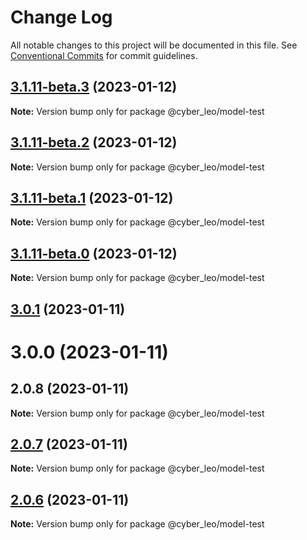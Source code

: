# Change Log

All notable changes to this project will be documented in this file.
See [Conventional Commits](https://conventionalcommits.org) for commit guidelines.

## [3.1.11-beta.3](https://www.npmjs.com/compare/@cyber_leo/model-test@3.1.3...@cyber_leo/model-test@3.1.11-beta.3) (2023-01-12)

**Note:** Version bump only for package @cyber_leo/model-test





## [3.1.11-beta.2](https://www.npmjs.com/compare/@cyber_leo/model-test@3.1.3...@cyber_leo/model-test@3.1.11-beta.2) (2023-01-12)

**Note:** Version bump only for package @cyber_leo/model-test





## [3.1.11-beta.1](https://www.npmjs.com/compare/@cyber_leo/model-test@3.1.3...@cyber_leo/model-test@3.1.11-beta.1) (2023-01-12)

**Note:** Version bump only for package @cyber_leo/model-test





## [3.1.11-beta.0](https://www.npmjs.com/compare/@cyber_leo/model-test@3.1.3...@cyber_leo/model-test@3.1.11-beta.0) (2023-01-12)

**Note:** Version bump only for package @cyber_leo/model-test





## [3.0.1](https://www.npmjs.com/compare/@cyber_leo/model-test@2.0.7...@cyber_leo/model-test@3.0.1) (2023-01-11)



# 3.0.0 (2023-01-11)



## 2.0.8 (2023-01-11)

**Note:** Version bump only for package @cyber_leo/model-test





## [2.0.7](https://www.npmjs.com/compare/@cyber_leo/model-test@2.0.6...@cyber_leo/model-test@2.0.7) (2023-01-11)

**Note:** Version bump only for package @cyber_leo/model-test





## [2.0.6](https://www.npmjs.com/compare/@cyber_leo/model-test@2.0.5...@cyber_leo/model-test@2.0.6) (2023-01-11)

**Note:** Version bump only for package @cyber_leo/model-test
